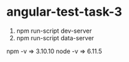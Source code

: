 # angular-test-task-3

1) npm run-script dev-server
2) npm run-script data-server


npm -v => 3.10.10 node -v => 6.11.5
